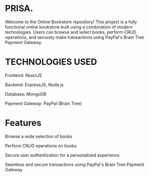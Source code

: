 # PRISA.
Welcome to the Online Bookstore repository! This project is a fully functional online bookstore
built using a combination of modern technologies. Users can browse and select books, perform CRUD
operations, and securely make transactions using PayPal's Brain Tree Payment Gateway.

# TECHNOLOGIES USED
Frontend: ReactJS

Backend: ExpressJS, Node.js

Database: MongoDB

Payment Gateway: PayPal (Brain Tree)

# Features
Browse a wide selection of books

Perform CRUD operations on books

Secure user authentication for a personalized experience

Seamless and secure transactions using PayPal's Brain Tree Payment Gateway


